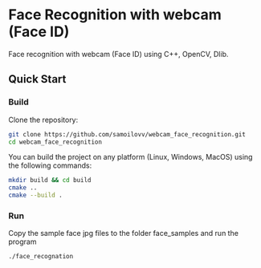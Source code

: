 # Face Recognition with webcam (Face ID)
Face recognition with webcam (Face ID) using С++, OpenCV, Dlib. 

## Quick Start

### Build

Clone the repository:

```bash
git clone https://github.com/samoilovv/webcam_face_recognition.git
cd webcam_face_recognition
``` 

You can build the project on any platform (Linux, Windows, MacOS) using the following commands:

```bash
mkdir build && cd build
cmake ..
cmake --build .
```

### Run

Copy the sample face jpg files to the folder face_samples and run the program
```bash
./face_recognation
```

